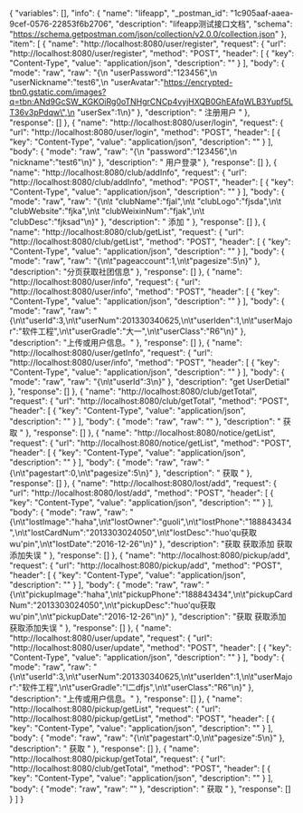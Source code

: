 {
	"variables": [],
	"info": {
		"name": "lifeapp",
		"_postman_id": "1c905aaf-aaea-9cef-0576-22853f6b2706",
		"description": "lifeapp测试接口文档",
		"schema": "https://schema.getpostman.com/json/collection/v2.0.0/collection.json"
	},
	"item": [
		{
			"name": "http://localhost:8080/user/register",
			"request": {
				"url": "http://localhost:8080/user/register",
				"method": "POST",
				"header": [
					{
						"key": "Content-Type",
						"value": "application/json",
						"description": ""
					}
				],
				"body": {
					"mode": "raw",
					"raw": "{\n   \"userPassword\":\"123456\",\n   \"userNickname\":\"test6\",\n   \"userAvatar\":\"https://encrypted-tbn0.gstatic.com/images?q=tbn:ANd9GcSW_KGKOiRg0oTNHgrCNCp4vyjHXQB0GhEAfqWLB3Yupf5LT36v3pPdqw\",\n   \"userSex\":1\n}"
				},
				"description": " 注册用户  "
			},
			"response": []
		},
		{
			"name": "http://localhost:8080/user/login",
			"request": {
				"url": "http://localhost:8080/user/login",
				"method": "POST",
				"header": [
					{
						"key": "Content-Type",
						"value": "application/json",
						"description": ""
					}
				],
				"body": {
					"mode": "raw",
					"raw": "{\n   \"password\":\"123456\",\n   \"nickname\":\"test6\"\n}"
				},
				"description": " 用户登录"
			},
			"response": []
		},
		{
			"name": "http://localhost:8080/club/addInfo",
			"request": {
				"url": "http://localhost:8080/club/addInfo",
				"method": "POST",
				"header": [
					{
						"key": "Content-Type",
						"value": "application/json",
						"description": ""
					}
				],
				"body": {
					"mode": "raw",
					"raw": "{\n\t \"clubName\":\"fjal\",\n\t \"clubLogo\":\"fjsda\",\n\t \"clubWebsite\":\"fjka\",\n\t \"clubWeixinNum\":\"fjak\",\n\t \"clubDesc\":\"fjksad\"\n}"
				},
				"description": " 添加 "
			},
			"response": []
		},
		{
			"name": "http://localhost:8080/club/getList",
			"request": {
				"url": "http://localhost:8080/club/getList",
				"method": "POST",
				"header": [
					{
						"key": "Content-Type",
						"value": "application/json",
						"description": ""
					}
				],
				"body": {
					"mode": "raw",
					"raw": "{\n\t\"pageaccount\":1,\n\t\"pagesize\":5\n}"
				},
				"description": "分页获取社团信息"
			},
			"response": []
		},
		{
			"name": "http://localhost:8080/user/info",
			"request": {
				"url": "http://localhost:8080/user/info",
				"method": "POST",
				"header": [
					{
						"key": "Content-Type",
						"value": "application/json",
						"description": ""
					}
				],
				"body": {
					"mode": "raw",
					"raw": "{\n\t\"userId\":3,\n\t\"userNum\":201330340625,\n\t\"userIden\":1,\n\t\"userMajor\":\"软件工程\",\n\t\"userGradle\":\"大一\",\n\t\"userClass\":\"R6\"\n}"
				},
				"description": "上传或用户信息。"
			},
			"response": []
		},
		{
			"name": "http://localhost:8080/user/getInfo",
			"request": {
				"url": "http://localhost:8080/user/info",
				"method": "POST",
				"header": [
					{
						"key": "Content-Type",
						"value": "application/json",
						"description": ""
					}
				],
				"body": {
					"mode": "raw",
					"raw": "{\n\t\"userId\":3\n}"
				},
				"description": "get UserDetial"
			},
			"response": []
		},
		{
			"name": "http://localhost:8080/club/getTotal",
			"request": {
				"url": "http://localhost:8080/club/getTotal",
				"method": "POST",
				"header": [
					{
						"key": "Content-Type",
						"value": "application/json",
						"description": ""
					}
				],
				"body": {
					"mode": "raw",
					"raw": ""
				},
				"description": " 获取 "
			},
			"response": []
		},
		{
			"name": "http://localhost:8080/notice/getList",
			"request": {
				"url": "http://localhost:8080/notice/getList",
				"method": "POST",
				"header": [
					{
						"key": "Content-Type",
						"value": "application/json",
						"description": ""
					}
				],
				"body": {
					"mode": "raw",
					"raw": "{\n\t\"pagestart\":0,\n\t\"pagesize\":5\n}"
				},
				"description": " 获取 "
			},
			"response": []
		},
		{
			"name": "http://localhost:8080/lost/add",
			"request": {
				"url": "http://localhost:8080/lost/add",
				"method": "POST",
				"header": [
					{
						"key": "Content-Type",
						"value": "application/json",
						"description": ""
					}
				],
				"body": {
					"mode": "raw",
					"raw": "{\n\t\"lostImage\":\"haha\",\n\t\"lostOwner\":\"guoli\",\n\t\"lostPhone\":\"188843434\",\n\t\"lostCardNum\":\"2013303024050\",\n\t\"lostDesc\":\"huo'qu获取wu'pin\",\n\t\"lostDate\":\"2016-12-26\"\n}"
				},
				"description": "获取 获取添加 获取添加失误 "
			},
			"response": []
		},
		{
			"name": "http://localhost:8080/pickup/add",
			"request": {
				"url": "http://localhost:8080/pickup/add",
				"method": "POST",
				"header": [
					{
						"key": "Content-Type",
						"value": "application/json",
						"description": ""
					}
				],
				"body": {
					"mode": "raw",
					"raw": "{\n\t\"pickupImage\":\"haha\",\n\t\"pickupPhone\":\"188843434\",\n\t\"pickupCardNum\":\"2013303024050\",\n\t\"pickupDesc\":\"huo'qu获取wu'pin\",\n\t\"pickupDate\":\"2016-12-26\"\n}"
				},
				"description": "获取 获取添加 获取添加失误 "
			},
			"response": []
		},
		{
			"name": "http://localhost:8080/user/update",
			"request": {
				"url": "http://localhost:8080/user/update",
				"method": "POST",
				"header": [
					{
						"key": "Content-Type",
						"value": "application/json",
						"description": ""
					}
				],
				"body": {
					"mode": "raw",
					"raw": "{\n\t\"userId\":3,\n\t\"userNum\":201330340625,\n\t\"userIden\":1,\n\t\"userMajor\":\"软件工程\",\n\t\"userGradle\":\"l二dfjs\",\n\t\"userClass\":\"R6\"\n}"
				},
				"description": "上传或用户信息。"
			},
			"response": []
		},
		{
			"name": "http://localhost:8080/pickup/getList",
			"request": {
				"url": "http://localhost:8080/pickup/getList",
				"method": "POST",
				"header": [
					{
						"key": "Content-Type",
						"value": "application/json",
						"description": ""
					}
				],
				"body": {
					"mode": "raw",
					"raw": "{\n\t\"pagestart\":0,\n\t\"pagesize\":5\n}"
				},
				"description": " 获取 "
			},
			"response": []
		},
		{
			"name": "http://localhost:8080/pickup/getTotal",
			"request": {
				"url": "http://localhost:8080/club/getTotal",
				"method": "POST",
				"header": [
					{
						"key": "Content-Type",
						"value": "application/json",
						"description": ""
					}
				],
				"body": {
					"mode": "raw",
					"raw": ""
				},
				"description": " 获取 "
			},
			"response": []
		}
	]
}